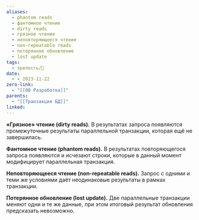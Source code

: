 ```yaml
---
aliases:
  - phantom reads
  - фантомное чтение
  - dirty reads
  - грязное чтение
  - неповторяющееся чтение
  - non-repeatable reads
  - потерянное обновление
  - lost update
tags:
  - зрелость/🌱
date:
  - - 2023-11-22
zero-link:
  - "[[00 Разработка]]"
parents:
  - "[[Транзакция БД]]"
linked:
---
```

**«Грязное» чтение (dirty reads).** В результатах запроса появляются промежуточные результаты параллельной транзакции, которая ещё не завершилась.

**Фантомное чтение (phantom reads).** В результатах повторяющегося запроса появляются и исчезают строки, которые в данный момент модифицирует параллельная транзакция.

**Неповторяющееся чтение (non-repeatable reads).** Запрос с одними и теми же условиями даёт неодинаковые результаты в рамках транзакции.

**Потерянное обновление (lost update).** Две параллельные транзакции меняют одни и те же данные, при этом итоговый результат обновления предсказать невозможно.